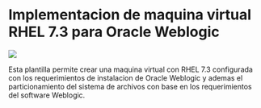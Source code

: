 # Implementacion de maquina virtual RHEL 7.3 para Oracle Weblogic

<a href="https://portal.azure.com/#create/Microsoft.Template/uri/https%3A%2F%2Fraw.githubusercontent.com%2Fz0n3d100%2FTemplate-VM-RHEL-for-Oracle-Weblogic%2Fmaster%2Fazuredeploy.json" target="_blank"><img src="http://azuredeploy.net/deploybutton.png"/></a>


Esta plantilla permite crear una maquina virtual con RHEL 7.3 configurada con los requerimientos de instalacion de Oracle Weblogic y ademas el particionamiento del sistema de archivos con base en los requerimientos del software Weblogic.  
